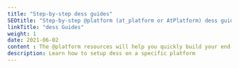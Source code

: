 ```yaml
---
title: "Step-by-step dess guides"
SEOtitle: "Step-by-step @platform (at_platform or AtPlatform) dess guides"
linkTitle: "dess Guides"
weight: 1
date: 2021-06-02
content : The @platform resources will help you quickly build your end-to-end encrypted app
description: Learn how to setup dess on a specific platform
---
```

